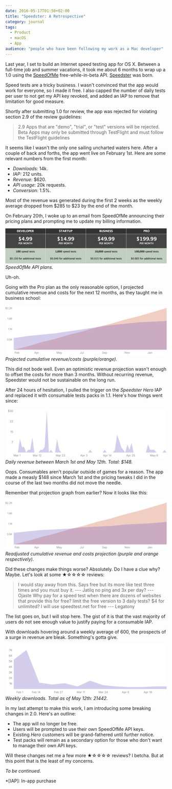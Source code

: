 ```yaml
---
date: 2016-05-17T01:50+02:00
title: "Speedster: A Retrospective"
category: journal
tags:
  - Product
  - macOS
  - App
audience: "people who have been following my work as a Mac developer"
---
```


Last year, I set to build an Internet speed testing app for OS X. Between a full-time job and summer vacations, it took me about 6 months to wrap up a 1.0 using the [SpeedOfMe] free-while-in-beta API. [Speedster] was born.

Speed tests are a tricky business. I wasn't convinced that the app would work for everyone, so I made it free. I also capped the number of daily tests per user to not get my API key revoked, and added an IAP to remove that limitation for good measure.

Shortly after submitting 1.0 for review, the app was rejected for violating section 2.9 of the review guidelines:

> 2.9 Apps that are "demo", "trial", or "test" versions will be rejected. Beta Apps may only be submitted through TestFlight and must follow the TestFlight guidelines

It seems like I wasn't the only one sailing uncharted waters here. After a couple of back and forths, the app went live on February 1st. Here are some relevant numbers from the first month:

- *Downloads:* 14k.
- *IAP:* 212 units.
- *Revenue:* $620.
- *API usage*: 20k requests.
- *Conversion:* 1.5%.

Most of the revenue was generated during the first 2 weeks as the weekly average dropped from $285 to $23 by the end of the month.

On February 20th, I woke up to an email from SpeedOfMe announcing their pricing plans and prompting me to update my billing information.

![SpeedOfMe Pricing](speedofme-plans.png) _SpeedOfMe API plans._

Uh-oh.

Going with the Pro plan as the only reasonable option, I projected cumulative revenue and costs for the next 12 months, as they taught me in business school:

![[Chart] Cumulative Revenue Projection](cumulative-costs-sales.svg) _Projected cumulative revenue/costs (purple/orange)._

This did not bode well. Even an optimistic revenue projection wasn't enough to offset the costs for more than 3 months. Without recurring revenue, Speedster would not be sustainable on the long run.

After 24 hours of hesitation, I pulled the trigger on the *Speedster Hero* IAP and replaced it with consumable tests packs in 1.1. Here's how things went since:

![[Chart] Daily Sales](march-may-sales.svg) _Daily revenue between March 1st and May 12th. Total: $148._

Oops. Consumables aren't popular outside of games for a reason. The app made a measly $148 since March 1st and the pricing tweaks I did in the course of the last two months did not move the needle.

Remember that projection graph from earlier? Now it looks like this:

![[Chart] Readjusted Cumulative Revenue/Cost Projection](sales-adjusted-cumulative-costs-sales.svg) _Readjusted cumulative revenue and costs projection (purple and orange respectively)._

Did these changes make things worse? Absolutely. Do I have a clue why? Maybe. Let's look at some ★☆☆☆☆ reviews:

> I would stay away from this. Says free but its more like test three times and you must buy it. --- Jatilq
> no ping and 3x per day? --- Ojaste
> Why pay for a speed test when there are dozens of websites that provide this for free? limit the free version to 3 daily tests? $4 for unlimited? I will use speedtest.net for free --- Legatony

The list goes on, but I will stop here. The gist of it is that the vast majority of users do not see enough value to justify paying for a consumable IAP.

With downloads hovering around a weekly average of 600, the prospects of a surge in revenue are bleak. Something's gotta give.

![[Chart] Weekly Downloads](weekly-downloads.svg) _Weekly downloads. Total as of May 12th: 21442._

In my last attempt to make this work, I am introducing some breaking changes in 2.0. Here's an outline:

- The app will no longer be free.
- Users will be prompted to use their own SpeedOfMe API keys.
- Existing *Hero* customers will be grand-fathered until further notice.
- Test packs will remain as a secondary option for those who don't want to manage their own API keys.

Will these changes net me a few more ★☆☆☆☆ reviews? I betcha. But at this point that is the least of my concerns.

*To be continued*.

*[IAP]: In-app purchase

[SpeedOfMe]: http://speedof.me
[Speedster]: https://speedsterapp.com

